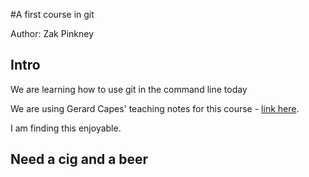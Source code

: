 #A first course in git

Author: Zak Pinkney

## Intro

We are learning how to use git in the command line today 

We are using Gerard Capes' teaching notes for this course - [link here](gcapes.github.io/git-course).

I am finding this enjoyable. 


## Need a cig and a beer 
